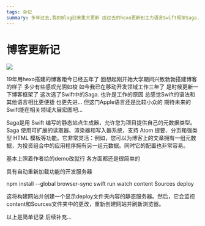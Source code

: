 ```yaml
---
tags: 杂记
summary: 多年过去,我的Blog迎来重大更新 由过去的hexo更新到主力语言Swift框架Saga.
---
```


# 博客更新记

![](/articles/images/ipad.jpg)

19年用hexo搭建的博客距今已经五年了 回想起刚开始大学期间兴致勃勃搭建博客的样子 多少有些感叹光阴如梭 如今我已在移动开发领域工作三年了 是时候更新一下博客框架了 这次选了Swift中的Saga. 也许是工作的原因 总感觉Swift的语法和其他语言相比更便捷 也更先进… 但这门Apple语言还是比较小众的 期待未来的Swift能在相关领域大展宏图吧...

Saga是用 Swift 编写的静态站点生成器，允许您为项目提供自己的元数据类型。 Saga 使用可扩展的读取器、渲染器和写入器系统，支持 Atom 提要、分页和强类型 HTML 模板等功能。它非常灵活：例如，您可以为博客上的文章拥有一组元数据，为投资组合中的应用程序拥有另一组元数据。同时它的配置也非常容易。

基本上照着作者给的demo改就行 各方面都还是很简单的

具有自动重新加载功能的开发服务器

npm install --global browser-sync
swift run watch content Sources deploy

这将构建网站并创建一个显示deploy文件夹内容的静态服务器。然后，它会监视content和Sources文件夹中的更改，重新创建网站并刷新浏览器。

以上是简单记录 后续补充...
